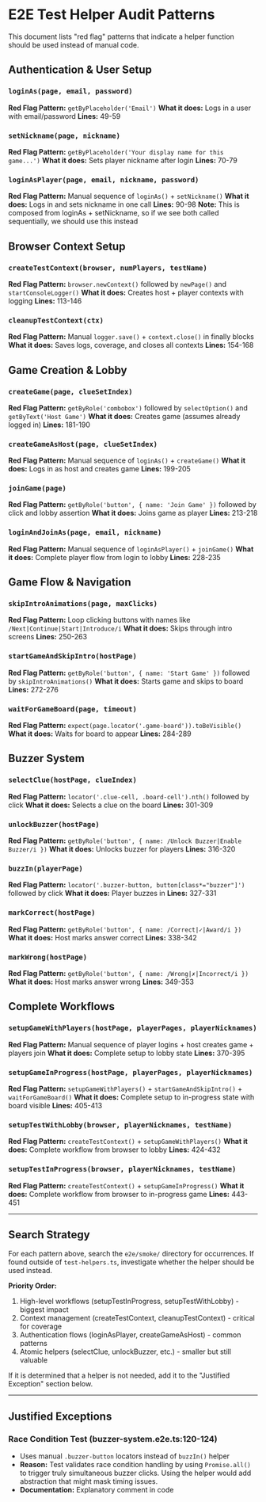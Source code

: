 # E2E Test Helper Audit Patterns

This document lists "red flag" patterns that indicate a helper function should be used instead of manual code.

## Authentication & User Setup

### `loginAs(page, email, password)`
**Red Flag Pattern:** `getByPlaceholder('Email')`
**What it does:** Logs in a user with email/password
**Lines:** 49-59

### `setNickname(page, nickname)`
**Red Flag Pattern:** `getByPlaceholder('Your display name for this game...')`
**What it does:** Sets player nickname after login
**Lines:** 70-79

### `loginAsPlayer(page, email, nickname, password)`
**Red Flag Pattern:** Manual sequence of `loginAs()` + `setNickname()`
**What it does:** Logs in and sets nickname in one call
**Lines:** 90-98
**Note:** This is composed from loginAs + setNickname, so if we see both called sequentially, we should use this instead

## Browser Context Setup

### `createTestContext(browser, numPlayers, testName)`
**Red Flag Pattern:** `browser.newContext()` followed by `newPage()` and `startConsoleLogger()`
**What it does:** Creates host + player contexts with logging
**Lines:** 113-146

### `cleanupTestContext(ctx)`
**Red Flag Pattern:** Manual `logger.save()` + `context.close()` in finally blocks
**What it does:** Saves logs, coverage, and closes all contexts
**Lines:** 154-168

## Game Creation & Lobby

### `createGame(page, clueSetIndex)`
**Red Flag Pattern:** `getByRole('combobox')` followed by `selectOption()` and `getByText('Host Game')`
**What it does:** Creates game (assumes already logged in)
**Lines:** 181-190

### `createGameAsHost(page, clueSetIndex)`
**Red Flag Pattern:** Manual sequence of `loginAs()` + `createGame()`
**What it does:** Logs in as host and creates game
**Lines:** 199-205

### `joinGame(page)`
**Red Flag Pattern:** `getByRole('button', { name: 'Join Game' })` followed by click and lobby assertion
**What it does:** Joins game as player
**Lines:** 213-218

### `loginAndJoinAs(page, email, nickname)`
**Red Flag Pattern:** Manual sequence of `loginAsPlayer()` + `joinGame()`
**What it does:** Complete player flow from login to lobby
**Lines:** 228-235

## Game Flow & Navigation

### `skipIntroAnimations(page, maxClicks)`
**Red Flag Pattern:** Loop clicking buttons with names like `/Next|Continue|Start|Introduce/i`
**What it does:** Skips through intro screens
**Lines:** 250-263

### `startGameAndSkipIntro(hostPage)`
**Red Flag Pattern:** `getByRole('button', { name: 'Start Game' })` followed by `skipIntroAnimations()`
**What it does:** Starts game and skips to board
**Lines:** 272-276

### `waitForGameBoard(page, timeout)`
**Red Flag Pattern:** `expect(page.locator('.game-board')).toBeVisible()`
**What it does:** Waits for board to appear
**Lines:** 284-289

## Buzzer System

### `selectClue(hostPage, clueIndex)`
**Red Flag Pattern:** `locator('.clue-cell, .board-cell').nth()` followed by click
**What it does:** Selects a clue on the board
**Lines:** 301-309

### `unlockBuzzer(hostPage)`
**Red Flag Pattern:** `getByRole('button', { name: /Unlock Buzzer|Enable Buzzer/i })`
**What it does:** Unlocks buzzer for players
**Lines:** 316-320

### `buzzIn(playerPage)`
**Red Flag Pattern:** `locator('.buzzer-button, button[class*="buzzer"]')` followed by click
**What it does:** Player buzzes in
**Lines:** 327-331

### `markCorrect(hostPage)`
**Red Flag Pattern:** `getByRole('button', { name: /Correct|✓|Award/i })`
**What it does:** Host marks answer correct
**Lines:** 338-342

### `markWrong(hostPage)`
**Red Flag Pattern:** `getByRole('button', { name: /Wrong|✗|Incorrect/i })`
**What it does:** Host marks answer wrong
**Lines:** 349-353

## Complete Workflows

### `setupGameWithPlayers(hostPage, playerPages, playerNicknames)`
**Red Flag Pattern:** Manual sequence of player logins + host creates game + players join
**What it does:** Complete setup to lobby state
**Lines:** 370-395

### `setupGameInProgress(hostPage, playerPages, playerNicknames)`
**Red Flag Pattern:** `setupGameWithPlayers()` + `startGameAndSkipIntro()` + `waitForGameBoard()`
**What it does:** Complete setup to in-progress state with board visible
**Lines:** 405-413

### `setupTestWithLobby(browser, playerNicknames, testName)`
**Red Flag Pattern:** `createTestContext()` + `setupGameWithPlayers()`
**What it does:** Complete workflow from browser to lobby
**Lines:** 424-432

### `setupTestInProgress(browser, playerNicknames, testName)`
**Red Flag Pattern:** `createTestContext()` + `setupGameInProgress()`
**What it does:** Complete workflow from browser to in-progress game
**Lines:** 443-451

---

## Search Strategy

For each pattern above, search the `e2e/smoke/` directory for occurrences.
If found outside of `test-helpers.ts`, investigate whether the helper should be used instead.

**Priority Order:**
1. High-level workflows (setupTestInProgress, setupTestWithLobby) - biggest impact
2. Context management (createTestContext, cleanupTestContext) - critical for coverage
3. Authentication flows (loginAsPlayer, createGameAsHost) - common patterns
4. Atomic helpers (selectClue, unlockBuzzer, etc.) - smaller but still valuable

If it is determined that a helper is not needed, add it to the "Justified Exception" section below.

---

## Justified Exceptions

### **Race Condition Test (buzzer-system.e2e.ts:120-124)**
- Uses manual `.buzzer-button` locators instead of `buzzIn()` helper
- **Reason:** Test validates race condition handling by using `Promise.all()` to trigger truly simultaneous buzzer clicks. Using the helper would add abstraction that might mask timing issues.
- **Documentation:** Explanatory comment in code